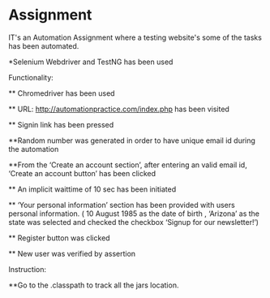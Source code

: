 # Assignment

IT's an Automation Assignment where a testing website's some of the tasks has been automated.

*Selenium Webdriver and TestNG has been used


Functionality:

** Chromedriver has been used

** URL: http://automationpractice.com/index.php has been visited

** Signin link has been pressed

**Random number was generated in order to have unique email id during the automation

**From the ‘Create an account section’, after
entering an valid email id, ‘Create an account button’ has been clicked

** An implicit waittime of 10 sec has been initiated

** ‘Your personal information’ section has been provided with users personal information.
( 10 August 1985 as the date of birth , ‘Arizona’ as the state was selected and checked
the checkbox ‘Signup for our newsletter!’)

** Register button was clicked

** New user was verified by assertion


Instruction:

**Go to the .classpath to track all the jars location.

